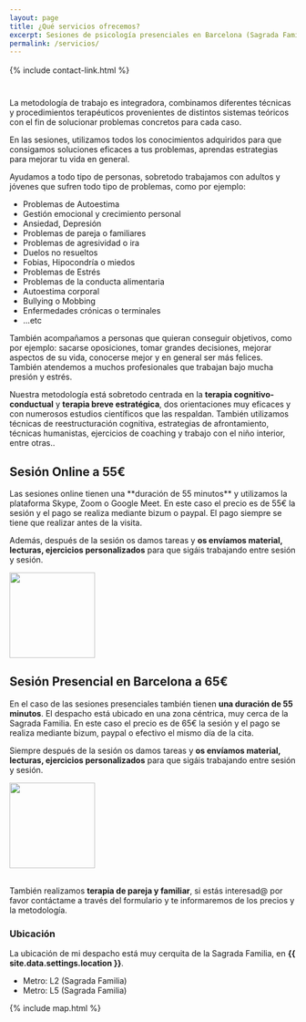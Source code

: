 ```yaml
---
layout: page
title: ¿Qué servicios ofrecemos?
excerpt: Sesiones de psicología presenciales en Barcelona (Sagrada Familia) por 65€ y Sesiones online por 55€ (Skype, Zoom o Google Meet).
permalink: /servicios/
---
```


<div style="margin-top: 16px; margin-bottom: 40px;">
    {% include contact-link.html %}
</div>

La metodología de trabajo es integradora, combinamos diferentes técnicas y procedimientos terapéuticos provenientes de distintos sistemas teóricos con el fin de solucionar problemas concretos para cada caso.

En las sesiones, utilizamos todos los conocimientos adquiridos para que consigamos soluciones eficaces a tus problemas, aprendas estrategias para mejorar tu vida en general.

Ayudamos a todo tipo de personas, sobretodo trabajamos con adultos y jóvenes que sufren todo tipo de problemas, como por ejemplo:
- Problemas de Autoestima
- Gestión emocional y crecimiento personal
- Ansiedad, Depresión
- Problemas de pareja o familiares
- Problemas de agresividad o ira
- Duelos no resueltos
- Fobias, Hipocondría o miedos
- Problemas de Estrés
- Problemas de la conducta alimentaria
- Autoestima corporal
- Bullying o Mobbing
- Enfermedades crónicas o terminales
- ...etc

También acompañamos a personas que quieran conseguir objetivos, como por ejemplo: sacarse oposiciones, tomar grandes decisiones, mejorar aspectos de su vida, conocerse mejor y en general ser más felices. También atendemos a muchos profesionales que trabajan bajo mucha presión y estrés.

Nuestra metodología está sobretodo centrada en la **terapia cognitivo-conductual** y **terapia breve estratégica**, dos orientaciones muy eficaces y con numerosos estudios científicos que las respaldan. También utilizamos técnicas de reestructuración cognitiva, estrategias de afrontamiento, técnicas humanistas, ejercicios de coaching y trabajo con el niño interior, entre otras..

## Sesión Online a 55€

<div class="columnas-2 sesion-card card">
<div class="content" markdown="1">
Las sesiones online tienen una **duración de 55 minutos** y utilizamos la plataforma Skype, Zoom o Google Meet. En este caso el precio es de 55€ la sesión y el pago se realiza mediante bizum o paypal. El pago siempre se tiene que realizar antes de la visita.

Además, después de la sesión os damos tareas y **os envíamos material, lecturas, ejercicios personalizados** para que sigáis trabajando entre sesión y sesión.
</div>
<img src="{{site.baseurl}}/images/sesiononline.webp" width="150" height="150" class="circle" />
</div>

## Sesión Presencial en Barcelona a 65€

<div class="columnas-2 sesion-card card">
<div class="content" markdown="1">

En el caso de las sesiones presenciales también tienen **una duración de 55 minutos**. El despacho está ubicado en una zona céntrica, muy cerca de la Sagrada Familia. En este caso el precio es de 65€ la sesión y el pago se realiza mediante bizum, paypal o efectivo el mismo día de la cita.

Siempre después de la sesión os damos tareas y **os envíamos material, lecturas, ejercicios personalizados** para que sigáis trabajando entre sesión y sesión.
</div>
<img src="{{site.baseurl}}/images/sesionpresencial.webp" width="150" height="150" class="circle" />
</div>

<br/>

También realizamos **terapia de pareja y familiar**, si estás interesad@ por favor contáctame a través del formulario y te informaremos de los precios y la metodología.

### Ubicación

La ubicación de mi despacho está muy cerquita de la Sagrada Familia, en **{{ site.data.settings.location }}**.

- Metro: L2 (Sagrada Familia)
- Metro: L5 (Sagrada Familia)

{% include map.html %}
